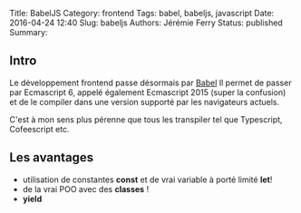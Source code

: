 Title: BabelJS
Category: frontend
Tags: babel, babeljs, javascript
Date: 2016-04-24 12:40
Slug: babeljs
Authors: Jérémie Ferry
Status: published
Summary:

## Intro

Le développement frontend passe désormais par [Babel](https://babeljs.io/)
Il permet de passer par Ecmascript 6, appelé également Ecmascript 2015 (super la confusion) et de le compiler dans une version supporté par les navigateurs actuels.

C'est à mon sens plus pérenne que tous les transpiler tel que Typescript, Cofeescript etc.

## Les avantages

- utilisation de constantes **const** et de vrai variable à porté limité **let**!
- de la vrai POO avec des **classes** !
- **yield**
